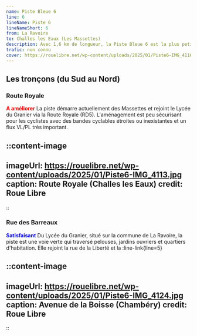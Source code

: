 ```yaml
---
name: Piste Bleue 6
line: 6
lineName: Piste 6
lineNameShort: 6
from: La Ravoire
to: Challes les Eaux (Les Massettes)
description: Avec 1,6 km de longueur, la Piste Bleue 6 est la plus petite ligne du réseau des Pistes Bleues. Elle permet depuis la :line-link{line=5} de rejoindre le Lycée du Granier et devrait à terme relier Médipôle.
trafic: non connu
cover: https://rouelibre.net/wp-content/uploads/2025/01/Piste6-IMG_4110.jpg
---
```


## Les tronçons (du Sud au Nord)

### Route Royale
<span style="color:red;font-weight:bold">A améliorer</span> La piste démarre actuellement des Massettes et rejoint le Lycée du Granier via la Route Royale (RD5). L'aménagement est peu sécurisant pour les cyclistes avec des bandes cyclables étroites ou inexistantes et un flux VL/PL très important.

::content-image
---
imageUrl: https://rouelibre.net/wp-content/uploads/2025/01/Piste6-IMG_4113.jpg
caption: Route Royale (Challes les Eaux)
credit: Roue Libre
---
::

### Rue des Barreaux
<span style="color:blue;font-weight:bold">Satisfaisant</span> Du Lycée du Granier, situé sur la commune de La Ravoire, la piste est une voie verte qui traversé pelouses, jardins ouvriers et quartiers d'habitation. Elle rejoint la rue de la Liberté et la :line-link{line=5}

::content-image
---
imageUrl: https://rouelibre.net/wp-content/uploads/2025/01/Piste6-IMG_4124.jpg
caption: Avenue de la Boisse (Chambéry)
credit: Roue Libre
---
::